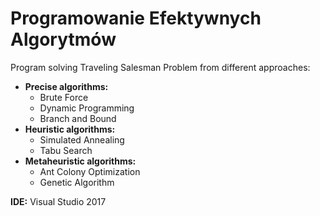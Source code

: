 # Programowanie Efektywnych Algorytmów

Program solving Traveling Salesman Problem from different approaches:
- **Precise algorithms:**
  - Brute Force
  - Dynamic Programming
  - Branch and Bound
- **Heuristic algorithms:**
  - Simulated Annealing
  - Tabu Search
- **Metaheuristic algorithms:**
  - Ant Colony Optimization
  - Genetic Algorithm

**IDE:** Visual Studio 2017
